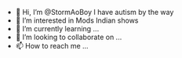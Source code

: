 - 👋 Hi, I’m @StormAoBoy I have autism by the way
- 👀 I’m interested in Mods Indian shows
- 🌱 I’m currently learning ...
- 💞️ I’m looking to collaborate on ...
- 📫 How to reach me ...

<!---
StormAoBoy/StormAoBoy is a ✨ special ✨ repository because its `README.md` (this file) appears on your GitHub profile.
You can click the Preview link to take a look at your changes.
--->
